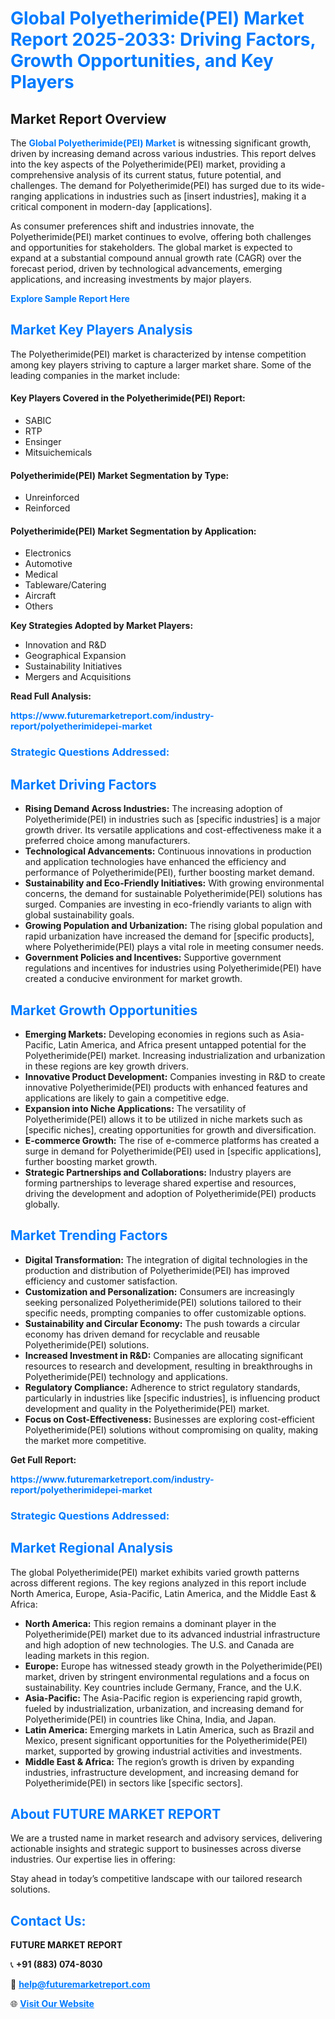<h1 style="color: #007BFF;">Global Polyetherimide(PEI) Market Report 2025-2033: Driving Factors, Growth Opportunities, and Key Players</h1>

<section id="overview">
<h2>Market Report Overview</h2>
<p>The <a href="https://www.futuremarketreport.com/industry-report/polyetherimidepei-market" style="color: #007BFF; text-decoration: none;"><strong>Global Polyetherimide(PEI) Market</strong></a> is witnessing significant growth, driven by increasing demand across various industries. This report delves into the key aspects of the Polyetherimide(PEI) market, providing a comprehensive analysis of its current status, future potential, and challenges. The demand for Polyetherimide(PEI) has surged due to its wide-ranging applications in industries such as [insert industries], making it a critical component in modern-day [applications].</p>
<p>As consumer preferences shift and industries innovate, the Polyetherimide(PEI) market continues to evolve, offering both challenges and opportunities for stakeholders. The global market is expected to expand at a substantial compound annual growth rate (CAGR) over the forecast period, driven by technological advancements, emerging applications, and increasing investments by major players.</p>
</section>

<section id="overview">
<p><a href="https://www.futuremarketreport.com/request-sample/reportId=53963" style="color: #007BFF; text-decoration: none;"><strong>Explore Sample Report Here</strong></a></p>
</section>

<section id="key-players">
<h2 style="color: #007BFF;">Market Key Players Analysis</h2>
<p>The Polyetherimide(PEI) market is characterized by intense competition among key players striving to capture a larger market share. Some of the leading companies in the market include:</p>
<h4>Key Players Covered in the Polyetherimide(PEI) Report:</h4>
<ul><li>SABIC</li><li>RTP</li><li>Ensinger</li><li>Mitsuichemicals</li></ul>
<h4>Polyetherimide(PEI) Market Segmentation by Type:</h4>
<ul><li>Unreinforced</li><li>Reinforced</li></ul>

<h4>Polyetherimide(PEI) Market Segmentation by Application:</h4>
<ul><li>Electronics</li><li>Automotive</li><li>Medical</li><li>Tableware/Catering</li><li>Aircraft</li><li>Others</li></ul>
<p><strong>Key Strategies Adopted by Market Players:</strong></p>
<ul>
<li>Innovation and R&D</li>
<li>Geographical Expansion</li>
<li>Sustainability Initiatives</li>
<li>Mergers and Acquisitions</li>
</ul>
</section>

<section>
<p><strong>Read Full Analysis: </strong></p><a href="https://www.futuremarketreport.com/industry-report/polyetherimidepei-market" style="color: #007BFF; text-decoration: none;"><strong>https://www.futuremarketreport.com/industry-report/polyetherimidepei-market</strong></a>
<h3 style="color: #007BFF;">Strategic Questions Addressed:</h3>
</section>

<section id="driving-factors">
<h2 style="color: #007BFF;">Market Driving Factors</h2>
<ul>
<li><strong>Rising Demand Across Industries:</strong> The increasing adoption of Polyetherimide(PEI) in industries such as [specific industries] is a major growth driver. Its versatile applications and cost-effectiveness make it a preferred choice among manufacturers.</li>
<li><strong>Technological Advancements:</strong> Continuous innovations in production and application technologies have enhanced the efficiency and performance of Polyetherimide(PEI), further boosting market demand.</li>
<li><strong>Sustainability and Eco-Friendly Initiatives:</strong> With growing environmental concerns, the demand for sustainable Polyetherimide(PEI) solutions has surged. Companies are investing in eco-friendly variants to align with global sustainability goals.</li>
<li><strong>Growing Population and Urbanization:</strong> The rising global population and rapid urbanization have increased the demand for [specific products], where Polyetherimide(PEI) plays a vital role in meeting consumer needs.</li>
<li><strong>Government Policies and Incentives:</strong> Supportive government regulations and incentives for industries using Polyetherimide(PEI) have created a conducive environment for market growth.</li>
</ul>
</section>

<section id="growth-opportunities">
<h2 style="color: #007BFF;">Market Growth Opportunities</h2>
<ul>
<li><strong>Emerging Markets:</strong> Developing economies in regions such as Asia-Pacific, Latin America, and Africa present untapped potential for the Polyetherimide(PEI) market. Increasing industrialization and urbanization in these regions are key growth drivers.</li>
<li><strong>Innovative Product Development:</strong> Companies investing in R&D to create innovative Polyetherimide(PEI) products with enhanced features and applications are likely to gain a competitive edge.</li>
<li><strong>Expansion into Niche Applications:</strong> The versatility of Polyetherimide(PEI) allows it to be utilized in niche markets such as [specific niches], creating opportunities for growth and diversification.</li>
<li><strong>E-commerce Growth:</strong> The rise of e-commerce platforms has created a surge in demand for Polyetherimide(PEI) used in [specific applications], further boosting market growth.</li>
<li><strong>Strategic Partnerships and Collaborations:</strong> Industry players are forming partnerships to leverage shared expertise and resources, driving the development and adoption of Polyetherimide(PEI) products globally.</li>
</ul>
</section>

<section id="trending-factors">
<h2 style="color: #007BFF;">Market Trending Factors</h2>
<ul>
<li><strong>Digital Transformation:</strong> The integration of digital technologies in the production and distribution of Polyetherimide(PEI) has improved efficiency and customer satisfaction.</li>
<li><strong>Customization and Personalization:</strong> Consumers are increasingly seeking personalized Polyetherimide(PEI) solutions tailored to their specific needs, prompting companies to offer customizable options.</li>
<li><strong>Sustainability and Circular Economy:</strong> The push towards a circular economy has driven demand for recyclable and reusable Polyetherimide(PEI) solutions.</li>
<li><strong>Increased Investment in R&D:</strong> Companies are allocating significant resources to research and development, resulting in breakthroughs in Polyetherimide(PEI) technology and applications.</li>
<li><strong>Regulatory Compliance:</strong> Adherence to strict regulatory standards, particularly in industries like [specific industries], is influencing product development and quality in the Polyetherimide(PEI) market.</li>
<li><strong>Focus on Cost-Effectiveness:</strong> Businesses are exploring cost-efficient Polyetherimide(PEI) solutions without compromising on quality, making the market more competitive.</li>
</ul>
</section>

<section>
<p><strong>Get Full Report: </strong></p><a href="https://www.futuremarketreport.com/industry-report/polyetherimidepei-market" style="color: #007BFF; text-decoration: none;"><strong>https://www.futuremarketreport.com/industry-report/polyetherimidepei-market</strong></a>
<h3 style="color: #007BFF;">Strategic Questions Addressed:</h3>
</section>


<section id="regional-analysis">
<h2 style="color: #007BFF;">Market Regional Analysis</h2>
<p>The global Polyetherimide(PEI) market exhibits varied growth patterns across different regions. The key regions analyzed in this report include North America, Europe, Asia-Pacific, Latin America, and the Middle East & Africa:</p>
<ul>
<li><strong>North America:</strong> This region remains a dominant player in the Polyetherimide(PEI) market due to its advanced industrial infrastructure and high adoption of new technologies. The U.S. and Canada are leading markets in this region.</li>
<li><strong>Europe:</strong> Europe has witnessed steady growth in the Polyetherimide(PEI) market, driven by stringent environmental regulations and a focus on sustainability. Key countries include Germany, France, and the U.K.</li>
<li><strong>Asia-Pacific:</strong> The Asia-Pacific region is experiencing rapid growth, fueled by industrialization, urbanization, and increasing demand for Polyetherimide(PEI) in countries like China, India, and Japan.</li>
<li><strong>Latin America:</strong> Emerging markets in Latin America, such as Brazil and Mexico, present significant opportunities for the Polyetherimide(PEI) market, supported by growing industrial activities and investments.</li>
<li><strong>Middle East & Africa:</strong> The region’s growth is driven by expanding industries, infrastructure development, and increasing demand for Polyetherimide(PEI) in sectors like [specific sectors].</li>
</ul>
</section>

<footer>
<h2 style="color: #007BFF;">About FUTURE MARKET REPORT</h2>
<p>We are a trusted name in market research and advisory services, delivering actionable insights and strategic support to businesses across diverse industries. Our expertise lies in offering:</p>

<p>Stay ahead in today’s competitive landscape with our tailored research solutions.</p>

<h2 style="color: #007BFF;">Contact Us:</h2>
<p><strong>FUTURE MARKET REPORT</strong></p>
<p>📞 <strong>+91 (883) 074-8030</strong></p>
<p>📧 <strong><a href="mailto:help@futuremarketreport.com" style="color: #007BFF;">help@futuremarketreport.com</a></strong></p>
<p>🌐 <strong><a href="https://www.futuremarketreport.com/" style="color: #007BFF;">Visit Our Website</a></strong></p>
</footer>